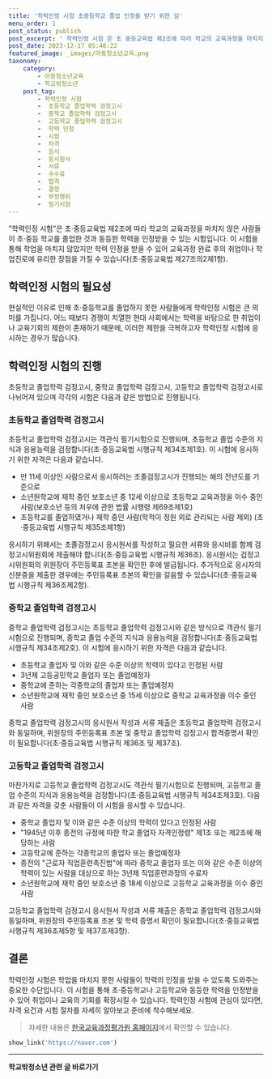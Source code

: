 ```yaml
---
title: '학력인정 시험 초중등학교 졸업 인정을 받기 위한 길'
menu_order: 1
post_status: publish
post_excerpt: ' 학력인정 시험 은 초 중등교육법 제2조에 따라 학교의 교육과정을 마치지 않은 사람들이 초 중등 학교를 졸업한 것과 동등한 학력을 인정받을 수 있는 시험입니다. 이 시험을 통해 학업을 마치지 않았지만 학력 인정을 받을 수 있어 교육과정 완료 후의 취업이나 학업진로에 유리한 장점을 가질 수 있습니다 초 중등교육법 제27조의2제1항 .'
post_date: 2023-12-17 05:46:22
featured_image: _images/아동청소년교육.png
taxonomy:
    category:
        - 아동청소년교육
        - 학교밖청소년
    post_tag:
        - 학력인정 시험
        -  초등학교 졸업학력 검정고시
        -  중학교 졸업학력 검정고시
        -  고등학교 졸업학력 검정고시
        -  학력 인정
        -  시험
        -  자격
        -  응시
        -  응시원서
        -  서류
        -  수수료
        -  합격
        -  결정
        -  부정행위
        -  필기시험
---
```




  "학력인정 시험"은 초·중등교육법 제2조에 따라 학교의 교육과정을 마치지 않은 사람들이 초·중등 학교를 졸업한 것과 동등한 학력을 인정받을 수 있는 시험입니다. 이 시험을 통해 학업을 마치지 않았지만 학력 인정을 받을 수 있어 교육과정 완료 후의 취업이나 학업진로에 유리한 장점을 가질 수 있습니다(초·중등교육법 제27조의2제1항).

## 학력인정 시험의 필요성

현실적인 이유로 인해 초·중등학교를 졸업하지 못한 사람들에게 학력인정 시험은 큰 의미를 가집니다. 어느 때보다 경쟁이 치열한 현대 사회에서는 학력을 바탕으로 한 취업이나 교육기회의 제한이 존재하기 때문에, 이러한 제한을 극복하고자 학력인정 시험에 응시하는 경우가 많습니다. 

## 학력인정 시험의 진행

초등학교 졸업학력 검정고시, 중학교 졸업학력 검정고시, 고등학교 졸업학력 검정고시로 나뉘어져 있으며 각각의 시험은 다음과 같은 방법으로 진행됩니다.

### 초등학교 졸업학력 검정고시

초등학교 졸업학력 검정고시는 객관식 필기시험으로 진행되며, 초등학교 졸업 수준의 지식과 응용능력을 검정합니다(초·중등교육법 시행규칙 제34조제1호). 이 시험에 응시하기 위한 자격은 다음과 같습니다.
- 만 11세 이상인 사람으로서 응시하려는 초졸검정고시가 진행되는 해의 전년도를 기준으로
- 소년원학교에 재학 중인 보호소년 중 12세 이상으로 초등학교 교육과정을 이수 중인 사람(보호소년 등의 처우에 관한 법률 시행령 제69조제1호)
- 초등학교를 졸업하였거나 재학 중인 사람(학적이 정원 외로 관리되는 사람 제외) (초·중등교육법 시행규칙 제35조제1항)

응시하기 위해서는 초졸검정고시 응시원서를 작성하고 필요한 서류와 응시비를 함께 검정고시위원회에 제출해야 합니다(초·중등교육법 시행규칙 제36조). 응시원서는 검정고시위원회의 위원장이 주민등록표 초본을 확인한 후에 발급됩니다. 추가적으로 응시자의 신분증을 제출한 경우에는 주민등록표 초본의 확인을 갈음할 수 있습니다(초·중등교육법 시행규칙 제36조제2항). 

### 중학교 졸업학력 검정고시

중학교 졸업학력 검정고시는 초등학교 졸업학력 검정고시와 같은 방식으로 객관식 필기시험으로 진행되며, 중학교 졸업 수준의 지식과 응용능력을 검정합니다(초·중등교육법 시행규칙 제34조제2호). 이 시험에 응시하기 위한 자격은 다음과 같습니다.
- 초등학교 졸업자 및 이와 같은 수준 이상의 학력이 있다고 인정된 사람
- 3년제 고등공민학교 졸업자 또는 졸업예정자
- 중학교에 준하는 각종학교의 졸업자 또는 졸업예정자
- 소년원학교에 재학 중인 보호소년 중 15세 이상으로 중학교 교육과정을 이수 중인 사람

중학교 졸업학력 검정고시의 응시원서 작성과 서류 제출은 초등학교 졸업학력 검정고시와 동일하며, 위원장의 주민등록표 초본 및 중학교 졸업학력 검정고시 합격증명서 확인이 필요합니다(초·중등교육법 시행규칙 제36조 및 제37조).

### 고등학교 졸업학력 검정고시

마찬가지로 고등학교 졸업학력 검정고시도 객관식 필기시험으로 진행되며, 고등학교 졸업 수준의 지식과 응용능력을 검정합니다(초·중등교육법 시행규칙 제34조제3호). 다음과 같은 자격을 갖춘 사람들이 이 시험을 응시할 수 있습니다.
- 중학교 졸업자 및 이와 같은 수준 이상의 학력이 있다고 인정된 사람
- "1945년 이후 종전의 규정에 따한 학교 졸업자 자격인정령" 제1조 또는 제2조에 해당하는 사람
- 고등학교에 준하는 각종학교의 졸업자 또는 졸업예정자
- 종전의 "근로자 직업훈련촉진법"에 따라 중학교 졸업자 또는 이와 같은 수준 이상의 학력이 있는 사람을 대상으로 하는 3년제 직업훈련과정의 수료자
- 소년원학교에 재학 중인 보호소년 중 18세 이상으로 고등학교 교육과정을 이수 중인 사람

고등학교 졸업학력 검정고시 응시원서 작성과 서류 제출은 중학교 졸업학력 검정고시와 동일하며, 위원장의 주민등록표 초본 및 학력 증명서 확인이 필요합니다(초·중등교육법 시행규칙 제36조제5항 및 제37조제3항).

## 결론

학력인정 시험은 학업을 마치지 못한 사람들이 학력의 인정을 받을 수 있도록 도와주는 중요한 수단입니다. 이 시험을 통해 초·중등학교나 고등학교와 동등한 학력을 인정받을 수 있어 취업이나 교육의 기회를 확장시킬 수 있습니다. 학력인정 시험에 관심이 있다면, 자격 요건과 시험 절차를 자세히 알아보고 준비에 착수해보세요.

> 자세한 내용은 [한국교육과정평가원 홈페이지](http://kice.re.kr/)에서 확인할 수 있습니다.

```python
show_link('https://naver.com')
```

<!-- wp:separator -->
<hr class="wp-block-separator has-alpha-channel-opacity"/>
<!-- /wp:separator -->

<!-- wp:group {"backgroundColor":"base","layout":{"type":"constrained"}} -->
<div class="wp-block-group has-base-background-color has-background"><!-- wp:paragraph {"align":"center","fontSize":"medium"} -->
<p class="has-text-align-center has-large-font-size"><strong>학교밖청소년 관련 글 바로가기</strong></p>
<!-- /wp:paragraph -->


<!-- wp:latest-posts
{"categories":[{"id":34677,"count":19,"description":"","link":"https://uknowlaw.com/category/%ed%95%99%ea%b5%90%eb%b0%96%ec%b2%ad%ec%86%8c%eb%85%84/","name":"학교밖청소년","slug":"학교밖청소년","taxonomy":"category","parent":0,"meta":[],"_links":{"self":[{"href":"https://uknowlaw.com/wp-json/wp/v2/categories/34677"}],"collection":[{"href":"https://uknowlaw.com/wp-json/wp/v2/categories"}],"about":[{"href":"https://uknowlaw.com/wp-json/wp/v2/taxonomies/category"}],"wp:post_type":[{"href":"https://uknowlaw.com/wp-json/wp/v2/posts?categories=34677"}],"curies":[{"name":"wp","href":"https://api.w.org/{rel}","templated":true}]}}],"postsToShow":100,"excerptLength":28,"postLayout":"grid","columns":2,"featuredImageAlign":"left","featuredImageSizeSlug":"large","fontSize":"small"} /--></div>
<!-- /wp:group -->